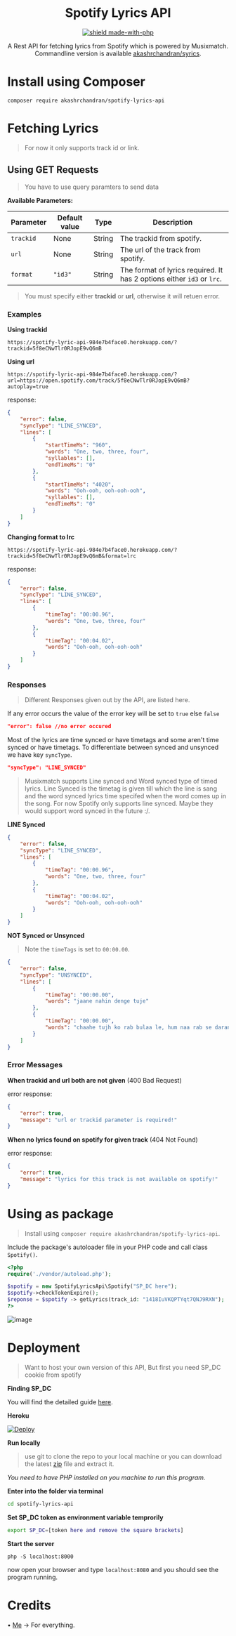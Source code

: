 <!--
 Copyright (C) 2022 Akash R Chandran
 This program is free software: you can redistribute it and/or modify
 it under the terms of the GNU Affero General Public License as
 published by the Free Software Foundation, either version 3 of the
 License, or (at your option) any later version.
 This program is distributed in the hope that it will be useful,
 but WITHOUT ANY WARRANTY; without even the implied warranty of
 MERCHANTABILITY or FITNESS FOR A PARTICULAR PURPOSE.  See the
 GNU Affero General Public License for more details.
 You should have received a copy of the GNU Affero General Public License
 along with this program.  If not, see <http://www.gnu.org/licenses/>.
-->
<h1 align="center">
Spotify Lyrics API
</h1>

<div align="center">

[![shield made-with-php](https://img.shields.io/badge/PHP->=%208.1-white?style=for-the-badge&logo=php&logoColor=white)](https://www.php.net/)
 
</div>
 
 <div align="center">

A Rest API for fetching lyrics from Spotify which is powered by Musixmatch. Commandline version is available [akashrchandran/syrics](https://github.com/akashrchandran/syrics).
 
</div>
 
 # Install using Composer
```
composer require akashrchandran/spotify-lyrics-api
```
# Fetching Lyrics


> For now it only supports track id or link.


## Using GET Requests
> You have to use query paramters to send data

__Available Parameters:__

| Parameter      | Default value                                               | Type             | Description                                                                                                                                    |
| -------------- | ----------------------------------------------------------- | ---------------- | ---------------------------------------------------------------------------------------------------------------------------------------------- |
| `trackid `       | None                                             | String           | The trackid from spotify.                                                                                            |
| `url`       | None                                              | String           | The url of the track from spotify.                                                                                            |
| `format`        | `"id3"`                                                  | String           | The format of lyrics required. It has 2 options either `id3` or `lrc`. |

> You must specify either __trackid__ or __url__, otherwise it will retuen error.

### Examples

__Using trackid__

```
https://spotify-lyric-api-984e7b4face0.herokuapp.com/?trackid=5f8eCNwTlr0RJopE9vQ6mB
```
__Using url__

```
https://spotify-lyric-api-984e7b4face0.herokuapp.com/?url=https://open.spotify.com/track/5f8eCNwTlr0RJopE9vQ6mB?autoplay=true
```
response:

```json
{
    "error": false,
    "syncType": "LINE_SYNCED",
    "lines": [
        {
            "startTimeMs": "960",
            "words": "One, two, three, four",
            "syllables": [],
            "endTimeMs": "0"
        },
        {
            "startTimeMs": "4020",
            "words": "Ooh-ooh, ooh-ooh-ooh",
            "syllables": [],
            "endTimeMs": "0"
        }
    ]
}
```
__Changing format to lrc__
```
https://spotify-lyric-api-984e7b4face0.herokuapp.com/?trackid=5f8eCNwTlr0RJopE9vQ6mB&format=lrc
```
response:

```json
{
    "error": false,
    "syncType": "LINE_SYNCED",
    "lines": [
        {
            "timeTag": "00:00.96",
            "words": "One, two, three, four"
        },
        {
            "timeTag": "00:04.02",
            "words": "Ooh-ooh, ooh-ooh-ooh"
        }
    ]
}
```

### Responses
> Different Responses given out by the API, are listed here.

If any error occurs the value of the error key will be set to `true` else `false`
```JSON
"error": false //no error occured
```
Most of the lyrics are time synced or have timetags and some aren't time synced or have timetags. To differentiate between synced and unsynced we have key `syncType`.
```JSON
"syncType": "LINE_SYNCED"
```
> Musixmatch supports Line synced and Word synced type of timed lyrics. Line Synced is the timetag is given till which the line is sang and the word synced lyrics time specifed when the word comes up in the song. For now Spotify only supports line synced. Maybe they would support word synced in the future :/.

__LINE Synced__
```JSON
{
    "error": false,
    "syncType": "LINE_SYNCED",
    "lines": [
        {
            "timeTag": "00:00.96",
            "words": "One, two, three, four"
        },
        {
            "timeTag": "00:04.02",
            "words": "Ooh-ooh, ooh-ooh-ooh"
        }
    ]
}
```
__NOT Synced or Unsynced__
> Note the `timeTags` is set to `00:00.00`.
```JSON
{
    "error": false,
    "syncType": "UNSYNCED",
    "lines": [
        {
            "timeTag": "00:00.00",
            "words": "jaane nahin denge tuje"
        },
        {
            "timeTag": "00:00.00",
            "words": "chaahe tujh ko rab bulaa le, hum naa rab se darane waale"
        }
    ]
}
```
### Error Messages

__When trackid and url both are not given__ (400 Bad Request)

error response:
```json
{
    "error": true,
    "message": "url or trackid parameter is required!"
}
```

__When no lyrics found on spotify for given track__ (404 Not Found)

error response:
```json
{
    "error": true,
    "message": "lyrics for this track is not available on spotify!"
}
```

# Using as package
> Install using `composer require akashrchandran/spotify-lyrics-api`.

Include the package's autoloader file in your PHP code and call class `Spotify()`.

```PHP
<?php
require('./vendor/autoload.php');

$spotify = new SpotifyLyricsApi\Spotify("SP_DC here");
$spotify->checkTokenExpire();
$reponse = $spotify -> getLyrics(track_id: "1418IuVKQPTYqt7QNJ9RXN");
?>
```


![image](https://user-images.githubusercontent.com/78685510/236701387-23165a0e-1c94-474d-aea1-41d8b8464f66.png)


# Deployment

> Want to host your own version of this API, But first you need SP_DC cookie from spotify

__Finding SP_DC__

You will find the detailed guide [here](https://github.com/akashrchandran/syrics/wiki/Finding-sp_dc).

__Heroku__


[![Deploy](https://www.herokucdn.com/deploy/button.svg)](https://dashboard.heroku.com/new?template=https://github.com/akashrchandran/spotify-lyrics-api)

__Run locally__

> use git to clone the repo to your local machine or you can download the latest [zip](https://github.com/akashrchandran/spotify-lyrics-api/archive/refs/heads/main.zip) file and extract it.

*You need to have PHP installed on you machine to run this program.*

__Enter into the folder via terminal__
```sh
cd spotify-lyrics-api
```

__Set SP_DC token as environment variable temprorily__
```sh
export SP_DC=[token here and remove the square brackets]
```

__Start the server__
```
php -S localhost:8000
```
now open your browser and type `localhost:8080` and you should see the program running.
# Credits

• [Me](https://akashrchandran.in)
  -> For everything.
